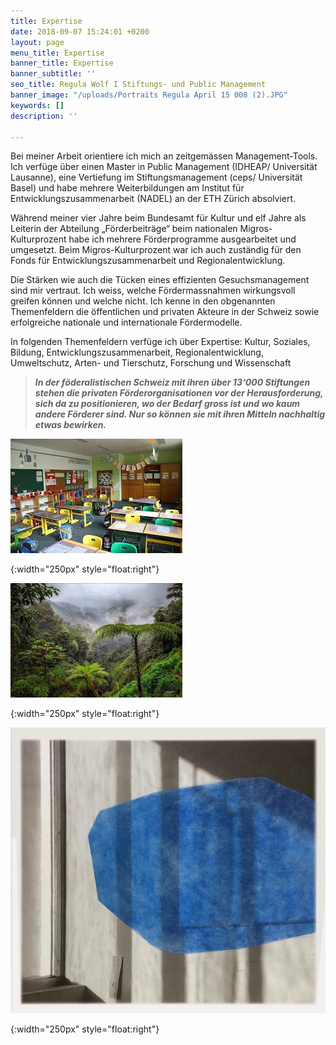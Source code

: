 ```yaml
---
title: Expertise
date: 2018-09-07 15:24:01 +0200
layout: page
menu_title: Expertise
banner_title: Expertise
banner_subtitle: ''
seo_title: Regula Wolf I Stiftungs- und Public Management
banner_image: "/uploads/Portraits Regula April 15 008 (2).JPG"
keywords: []
description: ''

---
```

Bei meiner Arbeit orientiere ich mich an zeitgemässen Management-Tools. Ich verfüge über einen Master in Public Management (IDHEAP/ Universität Lausanne), eine Vertiefung im Stiftungsmanagement (ceps/ Universität Basel) und habe mehrere Weiterbildungen am Institut für Entwicklungszusammenarbeit (NADEL) an der ETH Zürich absolviert.

Während meiner vier Jahre beim Bundesamt für Kultur und elf Jahre als Leiterin der Abteilung „Förderbeiträge“ beim nationalen Migros-Kulturprozent habe ich mehrere Förderprogramme ausgearbeitet und umgesetzt. Beim Migros-Kulturprozent war ich auch zuständig für den Fonds für Entwicklungszusammenarbeit und Regionalentwicklung.

Die Stärken wie auch die Tücken eines effizienten Gesuchsmanagement sind mir vertraut. Ich weiss, welche Fördermassnahmen wirkungsvoll greifen können und welche nicht. Ich kenne in den obgenannten Themenfeldern die öffentlichen und privaten Akteure in der Schweiz sowie erfolgreiche nationale und internationale Fördermodelle.

In folgenden Themenfeldern verfüge ich über Expertise: Kultur, Soziales, Bildung, Entwicklungszusammenarbeit, Regionalentwicklung, Umweltschutz, Arten- und Tierschutz, Forschung und Wissenschaft

> **_In der föderalistischen Schweiz mit ihren über 13‘000 Stiftungen stehen die privaten Förderorganisationen vor der Herausforderung, sich da zu positionieren, wo der Bedarf gross ist und wo kaum andere Förderer sind. Nur so können sie mit ihren Mitteln nachhaltig etwas bewirken._**

![](/uploads/Schule.png)

{:width="250px" style="float:right"}

![](/uploads/Regenwald.png)

{:width="250px" style="float:right"}

![](/uploads/KunstBina.jpg)

{:width="250px" style="float:right"}